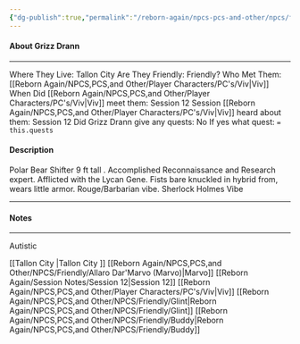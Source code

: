 ```yaml
---
{"dg-publish":true,"permalink":"/reborn-again/npcs-pcs-and-other/npcs/friendly/grizz-drann/"}
---
```



#### About Grizz Drann
---
Where They Live: Tallon City 
Are They Friendly: Friendly?
Who Met Them: [[Reborn Again/NPCS,PCS,and Other/Player Characters/PC's/Viv\|Viv]]
When Did [[Reborn Again/NPCS,PCS,and Other/Player Characters/PC's/Viv\|Viv]] meet them: Session 12
Session [[Reborn Again/NPCS,PCS,and Other/Player Characters/PC's/Viv\|Viv]] heard about them: Session 12
Did Grizz Drann give any quests: No
	If yes what quest: `= this.quests`


#### Description
Polar Bear Shifter 
9 ft tall 
. Accomplished Reconnaissance and Research expert. 
Afflicted with the Lycan Gene.
 Fists bare knuckled in hybrid from, wears little armor.
 Rouge/Barbarian vibe.
 Sherlock Holmes Vibe

---

#### Notes
---
Autistic

[[Tallon City \|Tallon City ]]
[[Reborn Again/NPCS,PCS,and Other/NPCS/Friendly/Allaro Dar'Marvo (Marvo)\|Marvo]]
[[Reborn Again/Session Notes/Session 12\|Session 12]]
[[Reborn Again/NPCS,PCS,and Other/Player Characters/PC's/Viv\|Viv]]
[[Reborn Again/NPCS,PCS,and Other/NPCS/Friendly/Glint\|Reborn Again/NPCS,PCS,and Other/NPCS/Friendly/Glint]]
[[Reborn Again/NPCS,PCS,and Other/NPCS/Friendly/Buddy\|Reborn Again/NPCS,PCS,and Other/NPCS/Friendly/Buddy]]
